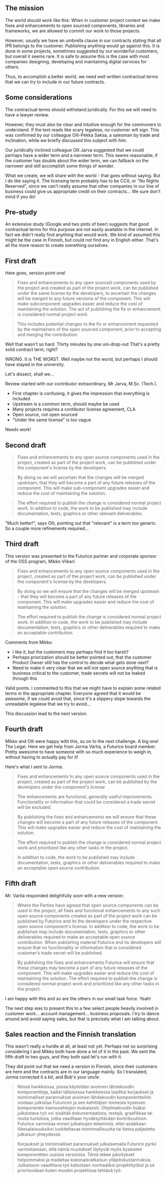 The mission
-----------

The world should work like this: When in customer project context we make fixes and enhancements to open sourced components, libraries and frameworks, we are allowed to commit our work to those projects.
 
However, usually we have an umbrella clause in our contracts stating that all IPR belongs to the customer. Publishing anything would go against this. It is done in some projects, sometimes suggested by our wonderful customers, but overall it seems rare. It is safe to assume this is the case with most companies designing, developing and maintaining digital services for others. 
 
Thus, to accomplish a better world, we need well written contractual terms that we can try to include in our future contracts. 
 
Some considerations
-------------------
 
The contractual terms should withstand juridically. For this we will need to have a lawyer review. 

However, they must also be clear and intuitive enough for the commoners to understand. If the text reads like scary legalese, no customer will sign. This was confirmed by our colleague Olli-Pekka Saksa, a salesman by trade and inclination, while we briefly discussed this subject with him.

Our juridically inclined colleague Olli Jarva suggested that we could perhaps have a wider term and a narrower term. This seems reasonable; if the customer has doubts about the wider term, we can fallback on the narrower and still accomplish some things of wonder. 

What we create, we will share with the world - that goes without saying. But I do like saying it. The licensing term probably has to be CC0, or "No Rights Reserved", since we can't really assume that other companies in our line of business could give us appropriate credit on their contracts... We sure don't mind if you do!

Pre-study
---------
 
An extensive study (Google and two pints of beer) suggests that good contractual terms for this purpose are not easily available in the internet. In fact we didn't really find anything that would work. We kind of assumed this might be the case in Finnish, but could not find any in English either. That's all the more reason to create something ourselves. 

First draft
-----------

Here goes, version point one!

> Fixes and enhancements to any open sourced components used by the project and created as part of the project work, can be published under the same license by the developers, to ascertain the changes will be merged to any future versions of the component. This will make subcomponent upgrades easier and reduce the cost of maintaining the solution. The act of publishing the fix or enhancement is considered normal project work.

> This includes potential changes to the fix or enhancement requested by the maintainers of the open sourced component, prior to accepting and merging the contribution.

Well that wasn't so hard. Thirty minutes by one uni-drop-out That's a pretty solid contract term, right? 

WRONG. It is THE WORST. Well maybe not the worst, but perhaps I should have stayed in the university. 

Let's dissect, shall we...

Review started with our contributor extraordinary, Mr Jarva, M.Sc. (Tech.).

* First chapter is confusing, it gives the impression that everything is included
* Upstream is a common term, should maybe be used
* Many projects requires a contibutor license agreement, CLA
* Open source, not open sourced
* "Under the same license" is too vague

Needs work!

Second draft
------------

> Fixes and enhancements to any open source components used in the project, created as part of the project work, can be published under the component's license by the developers.

> By doing so we will ascertain that the changes will be merged upstream; that they will become a part of any future releases of the component. This will make sub-component upgrades easier and reduce the cost of maintaining the solution.

> The effort required to publish the change is considered normal project work. In addition to code, the work to be published may include documentation, tests, graphics or other relevant deliverables.

"Much better!", says Olli, pointing out that "relevant" is a term too generic. So a couple more refinements required...

Third draft
-----------

This version was presented to the Futurice partner and corporate sponsor of the OSS program, Mikko Viikari:

> Fixes and enhancements to any open source components used in the project, created as part of the project work, can be published under the component's license by the developers.

> By doing so we will ensure that the changes will be merged upstream - that they will become a part of any future releases of the component. This will make upgrades easier and reduce the cost of maintaining the solution.

> The effort required to publish the change is considered normal project work. In addition to code, the work to be published may include documentation, tests, graphics or other deliverables required to make an acceptable contribution.

Comments from Mikko:

* I like it, but the customers may perhaps find it too harsh? 
* Perhaps priorization should be better pointed out; that the customer Product Owner still has the control to decide what gets done next? 
* Need to make it very clear that we will not open source anything that is business critical to the customer, trade secrets will not be leaked through this

Valid points. I commented to this that we might have to explain some related terms in the appropriate chapter. Everyone agreed that it would be awesome, if we could avoid that, since it's a slippery slope towards the unreadable legalese that we try to avoid...

This discussion lead to the next version.

Fourth draft
------------

Mikko and Olli were happy with this, so on to the next challenge. A big one! The Legal. Here we get help from Jorma Vartia, a Futurice board member. Pretty awesome to have someone with so much experience to weigh in, without having to actually pay for it!

Here's what I sent to Jorma:

> Fixes and enhancements to any open source components used in the project, created as part of the project work, can be published by the developers under the component's license

> The enhancements are functional, generally useful improvements. Functionality or information that could be considered a trade secret will be excluded.

> By publishing the fixes and enhancements we will ensure that these changes will become a part of any future releases of the component. This will make upgrades easier and reduce the cost of maintaining the solution.

> The effort required to publish the change is considered normal project work and prioritized like any other tasks in the project.

> In addition to code, the work to be published may include documentation, tests, graphics or other deliverables required to make an acceptable open source contribution.

Fifth draft
-----------

Mr. Vartia responded delightfully soon with a new version:

> Where the Parties have agreed that open source components can be used in the project, all fixes and functional enhancements to any such open source components created as part of the project work can be published by Futurice and its the developers under the respective open source component's license. In addition to code, the work to be published may include documentation, tests, graphics or other deliverables required to make an acceptable open source contribution. When publishing material Futurice and its developers will ensure that no functionality or information that is considered customer’s trade secret will be published.

> By publishing the fixes and enhancements Futurice will ensure that these changes may become a part of any future releases of the component. This will make upgrades easier and reduce the cost of maintaining the solution. The effort required to publish the change is considered normal project work and prioritized like any other tasks in the project.

I am happy with this and so are the others in our small task force. Yeah!

The next step was to present this to a few select people heavily involved in customer work... account management... business proposals. I try to dance around and avoid saying sales, but that is precisely what I am talking about. 

Sales reaction and the Finnish translation
------------------------------------------

This wasn't really a hurdle at all, at least not yet. Perhaps not so surprising considering I and Mikko both have done a lot of it in the past. We sent the fifth draft to two guys, and they both said let's run with it.

They did point out that we need a version in Finnish, since their customers are here and the contracts are in our language mainly. So I translated, Jorma corrected it a bit, and Bob's your uncle:

> Niissä hankkeissa, joissa käytetään avoimen lähdekoodin komponentteja, kaikki tällaisessa hankkeessa laaditut korjaukset ja toiminnalliset parannukset avoimen lähdekoodin komponentteihin voidaan julkistaa Futuricen ja sen kehittäjien toimesta kyseisen komponentin lisenssiehtojen mukaisesti. Ohjelmakoodin lisäksi julkaistava työ voi sisältää dokumentaatiota, testejä, graafikkaa tai muita tuotoksia, jotka vaaditaan hyväksyttävään kontribuutioon. Futurice varmistaa ennen julkaisujen tekemistä, ettei asiakkaan liikesalaisuuksiksi luokiteltavaa toiminnallisuutta tai tietoa paljasteta julkaisun yhteydessä.

> Korjaukset ja toiminnalliset parannukset julkaisemalla Futurice pyrkii varmistamaan, että nämä muutokset löytyvät myös kyseisten komponenttien uusista versioista. Tämä tekee päivitykset helpommaksi ja madaltaa kokonaisratkaisun ylläpitokustannuksia. Julkaisuun vaadittava työ katsotaan normaaliksi projektityöksi ja se priorisoidaan kuten muukin projektissa tehtävä työ.
























